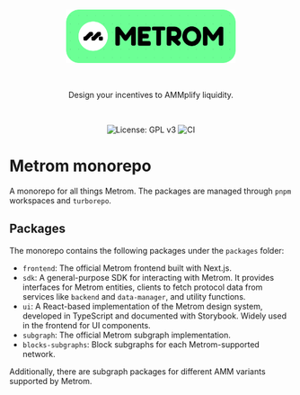 <br />

<p align="center">
    <img src=".github/static/logo.svg" alt="Metrom logo" width="60%" />
</p>

<br />

<p align="center">
    Design your incentives to AMMplify liquidity.
</p>

<br />

<p align="center">
    <img src="https://img.shields.io/badge/License-GPLv3-blue.svg" alt="License: GPL v3">
    <img src="https://github.com/metrom-xyz/monorepo/actions/workflows/ci.yml/badge.svg" alt="CI">
</p>

# Metrom monorepo

A monorepo for all things Metrom. The packages are managed through `pnpm`
workspaces and `turborepo`.

## Packages

The monorepo contains the following packages under the `packages` folder:

- `frontend`: The official Metrom frontend built with Next.js.
- `sdk`: A general-purpose SDK for interacting with Metrom. It provides
  interfaces for Metrom entities, clients to fetch protocol data from services
  like `backend` and `data-manager`, and utility functions.
- `ui`: A React-based implementation of the Metrom design system, developed in
  TypeScript and documented with Storybook. Widely used in the frontend for UI
  components.
- `subgraph`: The official Metrom subgraph implementation.
- `blocks-subgraphs`: Block subgraphs for each Metrom-supported network.

Additionally, there are subgraph packages for different AMM variants supported
by Metrom.
